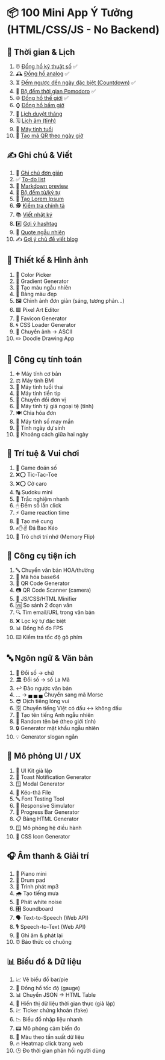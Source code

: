 # 📦 100 Mini App Ý Tưởng (HTML/CSS/JS - No Backend)

## 📅 Thời gian & Lịch

1.  ⏰ [Đồng hồ kỹ thuật số](https://dotphonglong.com/time/01-digital-clock.html) ✅
2.  🕰 [Đồng hồ analog](https://dotphonglong.com/time/02-analog-clock.html) ✅
3.  ⏳ [Đếm ngược đến ngày đặc biệt (Countdown)](https://dotphonglong.com/time/03-countdown.html) ✅
4.  🍅 [Bộ đếm thời gian Pomodoro](https://dotphonglong.com/time/04-pomodoro.html) ✅
5.  🌐 [Đồng hồ thế giới](https://dotphonglong.com/time/05-world-clock.html) ✅
6.  ⌚ [Đồng hồ bấm giờ](https://dotphonglong.com/time/06-stopwatch.html)
7.  📆 [Lịch duyệt tháng](https://dotphonglong.com/time/07-calendar.html)
8.  🗓 [Lịch âm (tĩnh)](https://dotphonglong.com/time/08-luna-calendar.html)
9.  👶 [Máy tính tuổi](https://dotphonglong.com/time/09-age-calculator.html)
10. 🧾 [Tạo mã QR theo ngày giờ](https://dotphonglong.com/time/10-time-qr-code-generator.html)

## ✍️ Ghi chú & Viết

1.  📝 [Ghi chú đơn giản](https://dotphonglong.com/writing/01-note-taker.html)
2.  ✅ [To-do list](https://dotphonglong.com/writing/02-to-do-list.html)
3.  📄 [Markdown preview](https://dotphonglong.com/writing/03-markdown-preview.html)
4.  🔢 [Bộ đếm từ/ký tự](https://dotphonglong.com/writing/04-word-counter.html)
5.  🧪 [Tạo Lorem Ipsum](https://dotphonglong.com/writing/05-lorem-ipsum-generator.html)
6.  🕵️ [Kiểm tra chính tả](https://dotphonglong.com/writing/06-spell-checker.html)
7.  📚 [Viết nhật ký](https://dotphonglong.com/writing/07-journal.html)
8.  #️⃣ [Gợi ý hashtag](https://dotphonglong.com/writing/08-hashtag-generator.html)
9.  💬 [Quote ngẫu nhiên](https://dotphonglong.com/writing/09-quote-generator.html)
10. ✍️ [Gợi ý chủ đề viết blog](https://dotphonglong.com/writing/10-blog-generator.html)

## 🎨 Thiết kế & Hình ảnh

1.  🎨 Color Picker
2.  🌈 Gradient Generator
3.  🧊 Tạo màu ngẫu nhiên
4.  🎨 Bảng màu đẹp
5.  🖼 Chỉnh ảnh đơn giản (sáng, tương phản...)
6.  🟩 Pixel Art Editor
7.  🧱 Favicon Generator
8.  🌀 CSS Loader Generator
9.  🧾 Chuyển ảnh → ASCII
10. ✏️ Doodle Drawing App

## 🔢 Công cụ tính toán

1.  ➕ Máy tính cơ bản
2.  ⚖️ Máy tính BMI
3.  🤰 Máy tính tuổi thai
4.  💸 Máy tính tiền tip
5.  🔁 Chuyển đổi đơn vị
6.  💱 Máy tính tỷ giá ngoại tệ (tĩnh)
7.  🍽 Chia hóa đơn
8.  🎲 Máy tính số may mắn
9.  🍼 Tính ngày dự sinh
10. 📆 Khoảng cách giữa hai ngày

## 🧠 Trí tuệ & Vui chơi

1.  🔢 Game đoán số
2.  ❌⭕ Tic-Tac-Toe
3.  ❌⭕ Cờ caro
4.  🔠 Sudoku mini
5.  📝 Trắc nghiệm nhanh
6.  🖱 Đếm số lần click
7.  ⚡ Game reaction time
8.  🧩 Tạo mê cung
9.  ✊✋✌️ Đá Bao Kéo
10. 🧠 Trò chơi trí nhớ (Memory Flip)

## 🔧 Công cụ tiện ích

1.  🔤 Chuyển văn bản HOA/thường
2.  🔐 Mã hóa base64
3.  📱 QR Code Generator
4.  📷 QR Code Scanner (camera)
5.  🔧 JS/CSS/HTML Minifier
6.  🆚 So sánh 2 đoạn văn
7.  🔍 Tìm email/URL trong văn bản
8.  ❌ Lọc ký tự đặc biệt
9.  📊 Đồng hồ đo FPS
10. ⌨️ Kiểm tra tốc độ gõ phím

## 🔤 Ngôn ngữ & Văn bản

1.  🔢 Đổi số → chữ
2.  🏛 Đổi số → số La Mã
3.  ↩️ Đảo ngược văn bản
4.  ... → ▄ ▄ ▄ Chuyển sang mã Morse
5.  😎 Dịch tiếng lóng vui
6.  🈳 Chuyển tiếng Việt có dấu ↔ không dấu
7.  👤 Tạo tên tiếng Anh ngẫu nhiên
8.  👶 Random tên bé (theo giới tính)
9.  🔒 Generator mật khẩu ngẫu nhiên
10. 💡 Generator slogan ngắn

## 📱 Mô phỏng UI / UX

1.  🧩 UI Kit giả lập
2.  🔔 Toast Notification Generator
3.  🪟 Modal Generator
4.  📂 Kéo-thả File
5.  🔤 Font Testing Tool
6.  📱 Responsive Simulator
7.  📶 Progress Bar Generator
8.  📋 Bảng HTML Generator
9.  🪟 Mô phỏng hệ điều hành
10. 🔲 CSS Icon Generator

## 🎧 Âm thanh & Giải trí

1.  🎹 Piano mini
2.  🥁 Drum pad
3.  🎼 Trình phát mp3
4.  🌧 Tạo tiếng mưa
5.  📢 Phát white noise
6.  🎛 Soundboard
7.  🗣 Text-to-Speech (Web API)
8.  🎙 Speech-to-Text (Web API)
9.  🔴 Ghi âm & phát lại
10. ⏰ Báo thức có chuông

## 📊 Biểu đồ & Dữ liệu

1.  📈 Vẽ biểu đồ bar/pie
2.  🧭 Đồng hồ tốc độ (gauge)
3.  📊 Chuyển JSON → HTML Table
4.  🔄 Hiển thị dữ liệu thời gian thực (giả lập)
5.  💹 Ticker chứng khoán (fake)
6.  📉 Biểu đồ nhập liệu nhanh
7.  📟 Mô phỏng cảm biến đo
8.  🎨 Màu theo tần suất dữ liệu
9.  🔥 Heatmap click trang web
10. 🕒 Đo thời gian phản hồi người dùng
